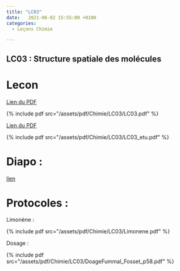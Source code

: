 ```yaml
---
title: "LC03"
date:   2021-06-02 15:55:00 +0100
categories:
  - Leçons Chimie

---
```


## LC03 : Structure spatiale des molécules

# Lecon

[Lien du PDF](/assets/pdf/Chimie/LC03/LC03.pdf)

{% include pdf src="/assets/pdf/Chimie/LC03/LC03.pdf" %}

[Lien du PDF](/assets/pdf/Chimie/LC03/LC03_etu.pdf)

{% include pdf src="/assets/pdf/Chimie/LC03/LC03_etu.pdf" %}

# Diapo : 

<a href="/assets/pdf/Chimie/LC03/LC03.pptx" download>lien</a>

# Protocoles :

 Limonène :

{% include pdf src="/assets/pdf/Chimie/LC03/Limonene.pdf" %}

Dosage :

{% include pdf src="/assets/pdf/Chimie/LC03/DoageFummal_Fosset_p58.pdf" %}
